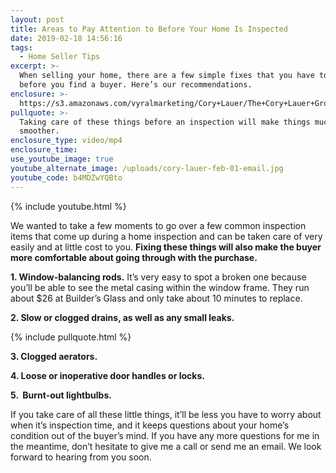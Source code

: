 ```yaml
---
layout: post
title: Areas to Pay Attention to Before Your Home Is Inspected
date: 2019-02-18 14:56:16
tags:
  - Home Seller Tips
excerpt: >-
  When selling your home, there are a few simple fixes that you have to make
  before you find a buyer. Here’s our recommendations.
enclosure: >-
  https://s3.amazonaws.com/vyralmarketing/Cory+Lauer/The+Cory+Lauer+Group-+Areas+to+Pay+Attention+to+Before+Your+Home+Is+Inspected.mp4
pullquote: >-
  Taking care of these things before an inspection will make things much
  smoother.
enclosure_type: video/mp4
enclosure_time:
use_youtube_image: true
youtube_alternate_image: /uploads/cory-lauer-feb-01-email.jpg
youtube_code: b4MDZwYQBto
---
```


{% include youtube.html %}

We wanted to take a few moments to go over a few common inspection items that come up during a home inspection and can be taken care of very easily and at little cost to you. **Fixing these things will also make the buyer more comfortable about going through with the purchase.**

**1. Window-balancing rods.** It’s very easy to spot a broken one because you’ll be able to see the metal casing within the window frame. They run about $26 at Builder’s Glass and only take about 10 minutes to replace.

**2. Slow or clogged drains, as well as any small leaks.**

{% include pullquote.html %}

**3. Clogged aerators.**

**4. Loose or inoperative door handles or locks.**

**5. &nbsp;Burnt-out lightbulbs.**

If you take care of all these little things, it’ll be less you have to worry about when it’s inspection time, and it keeps questions about your home’s condition out of the buyer’s mind. If you have any more questions for me in the meantime, don’t hesitate to give me a call or send me an email. We look forward to hearing from you soon.